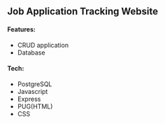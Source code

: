 <h2>Job Application Tracking Website</h2>

<h4><strong>Features:</strong></h4>
<ul>
  <li>CRUD application</li>
  <li>Database</li>
</ul>

<h4>Tech:</h4>
<ul>
  <li>PostgreSQL</li>
  <li>Javascript</li>
  <li>Express</li>
  <li>PUG(HTML)</li>
  <li>CSS</li>
</ul>


